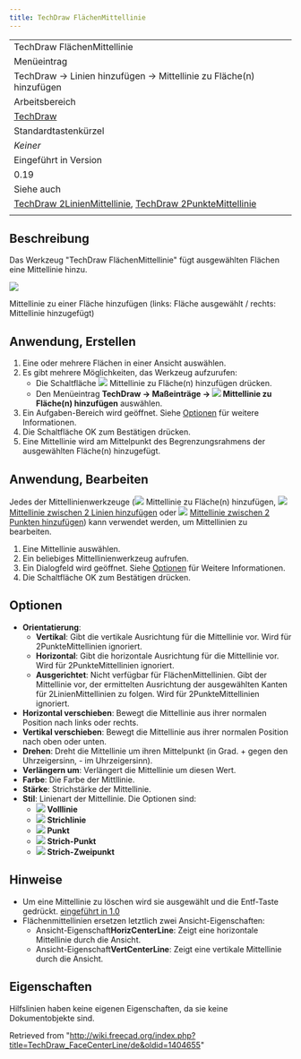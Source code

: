 ```yaml
---
title: TechDraw FlächenMittellinie
---
```


|                                                                                                                                                                                        |
| -------------------------------------------------------------------------------------------------------------------------------------------------------------------------------------- |
| TechDraw FlächenMittellinie                                                                                                                                                            |
| Menüeintrag                                                                                                                                                                            |
| TechDraw → Linien hinzufügen → Mittellinie zu Fläche(n) hinzufügen                                                                                                                     |
| Arbeitsbereich                                                                                                                                                                         |
| [TechDraw](/TechDraw_Workbench/de "TechDraw Workbench/de")                                                                                                                             |
| Standardtastenkürzel                                                                                                                                                                   |
| _Keiner_                                                                                                                                                                               |
| Eingeführt in Version                                                                                                                                                                  |
| 0.19                                                                                                                                                                                   |
| Siehe auch                                                                                                                                                                             |
| [TechDraw 2LinienMittellinie](/TechDraw_2LineCenterLine/de "TechDraw 2LineCenterLine/de"), [TechDraw 2PunkteMittellinie](/TechDraw_2PointCenterLine/de "TechDraw 2PointCenterLine/de") |
|                                                                                                                                                                                        |

## Beschreibung

Das Werkzeug "TechDraw FlächenMittellinie" fügt ausgewählten Flächen eine Mittellinie hinzu.

![](/images/TechDraw_FaceCenterLine_Sample.png)

Mittellinie zu einer Fläche hinzufügen (links: Fläche ausgewählt / rechts: Mittellinie hinzugefügt)

## Anwendung, Erstellen

1. Eine oder mehrere Flächen in einer Ansicht auswählen.
2. Es gibt mehrere Möglichkeiten, das Werkzeug aufzurufen:
   - Die Schaltfläche ![](/images/TechDraw_FaceCenterLine.svg) Mittellinie zu Fläche(n) hinzufügen drücken.
   - Den Menüeintrag **TechDraw → Maßeinträge → ![](/images/TechDraw_FaceCenterLine.svg) Mittellinie zu Fläche(n) hinzufügen** auswählen.
3. Ein Aufgaben-Bereich wird geöffnet. Siehe [Optionen](#Optionen) für weitere Informationen.
4. Die Schaltfläche OK zum Bestätigen drücken.
5. Eine Mittellinie wird am Mittelpunkt des Begrenzungsrahmens der ausgewählten Fläche(n) hinzugefügt.

## Anwendung, Bearbeiten

Jedes der Mittellinienwerkzeuge (![](/images/TechDraw_FaceCenterLine.svg) Mittellinie zu Fläche(n) hinzufügen,
![](/images/TechDraw_2LineCenterLine.svg) [Mittellinie zwischen 2 Linien hinzufügen](/TechDraw_2LineCenterLine/de "TechDraw 2LineCenterLine/de") oder
![](/images/TechDraw_2PointCenterLine.svg) [Mittellinie zwischen 2 Punkten hinzufügen](/TechDraw_2PointCenterLine/de "TechDraw 2PointCenterLine/de"))
kann verwendet werden, um Mittellinien zu bearbeiten.

1. Eine Mittellinie auswählen.
2. Ein beliebiges Mittellinienwerkzeug aufrufen.
3. Ein Dialogfeld wird geöffnet. Siehe [Optionen](#Optionen) für Weitere Informationen.
4. Die Schaltfläche OK zum Bestätigen drücken.

## Optionen

- **Orientatierung**:
  - **Vertikal**: Gibt die vertikale Ausrichtung für die Mittellinie vor. Wird für 2PunkteMittellinien ignoriert.
  - **Horizontal**: Gibt die horizontale Ausrichtung für die Mittellinie vor. Wird für 2PunkteMittellinien ignoriert.
  - **Ausgerichtet**: Nicht verfügbar für FlächenMittellinien. Gibt der Mittellinie vor, der ermittelten Ausrichtung der ausgewählten Kanten für 2LinienMittellinien zu folgen. Wird für 2PunkteMittellinien ignoriert.
- **Horizontal verschieben**: Bewegt die Mittellinie aus ihrer normalen Position nach links oder rechts.
- **Vertikal verschieben**: Bewegt die Mittellinie aus ihrer normalen Position nach oben oder unten.
- **Drehen**: Dreht die Mittellinie um ihren Mittelpunkt (in Grad. + gegen den Uhrzeigersinn, - im Uhrzeigersinn).
- **Verlängern um**: Verlängert die Mittellinie um diesen Wert.
- **Farbe**: Die Farbe der Mittllinie.
- **Stärke**: Strichstärke der Mittellinie.
- **Stil**: Linienart der Mittellinie. Die Optionen sind:
  - ![](/images/Continuous-line.svg) **Volllinie**
  - ![](/images/Dash-line.svg) **Strichlinie**
  - ![](/images/Dot-line.svg) **Punkt**
  - ![](/images/DashDot-line.svg) **Strich-Punkt**
  - ![](/images/DashDotDot-line.svg) **Strich-Zweipunkt**

## Hinweise

- Um eine Mittellinie zu löschen wird sie ausgewählt und die Entf-Taste gedrückt. [eingeführt in 1.0](/Release_notes_1.0/de "Release notes 1.0/de")
- Flächenmittellinien ersetzen letztlich zwei Ansicht-Eigenschaften:
  - Ansicht-Eigenschaft**HorizCenterLine**: Zeigt eine horizontale Mittellinie durch die Ansicht.
  - Ansicht-Eigenschaft**VertCenterLine**: Zeigt eine vertikale Mittellinie durch die Ansicht.

## Eigenschaften

Hilfslinien haben keine eigenen Eigenschaften, da sie keine Dokumentobjekte sind.

Retrieved from "<http://wiki.freecad.org/index.php?title=TechDraw_FaceCenterLine/de&oldid=1404655>"
